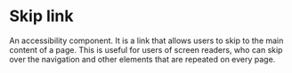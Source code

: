# Skip link

An accessibility component. It is a link that allows users to skip to the main content of a page. This is useful for users of screen readers, who can skip over the navigation and other elements that are repeated on every page.
